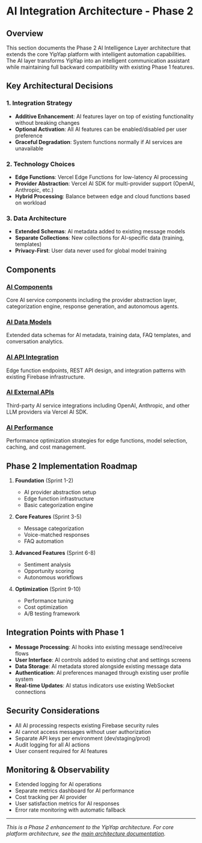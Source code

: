 # AI Integration Architecture - Phase 2

## Overview

This section documents the Phase 2 AI Intelligence Layer architecture that extends the core YipYap platform with intelligent automation capabilities. The AI layer transforms YipYap into an intelligent communication assistant while maintaining full backward compatibility with existing Phase 1 features.

## Key Architectural Decisions

### 1. Integration Strategy

- **Additive Enhancement**: AI features layer on top of existing functionality without breaking changes
- **Optional Activation**: All AI features can be enabled/disabled per user preference
- **Graceful Degradation**: System functions normally if AI services are unavailable

### 2. Technology Choices

- **Edge Functions**: Vercel Edge Functions for low-latency AI processing
- **Provider Abstraction**: Vercel AI SDK for multi-provider support (OpenAI, Anthropic, etc.)
- **Hybrid Processing**: Balance between edge and cloud functions based on workload

### 3. Data Architecture

- **Extended Schemas**: AI metadata added to existing message models
- **Separate Collections**: New collections for AI-specific data (training, templates)
- **Privacy-First**: User data never used for global model training

## Components

### [AI Components](./ai-components.md)

Core AI service components including the provider abstraction layer, categorization engine, response generation, and autonomous agents.

### [AI Data Models](./ai-data-models.md)

Extended data schemas for AI metadata, training data, FAQ templates, and conversation analytics.

### [AI API Integration](./ai-api-integration.md)

Edge function endpoints, REST API design, and integration patterns with existing Firebase infrastructure.

### [AI External APIs](./ai-external-apis.md)

Third-party AI service integrations including OpenAI, Anthropic, and other LLM providers via Vercel AI SDK.

### [AI Performance](./ai-performance.md)

Performance optimization strategies for edge functions, model selection, caching, and cost management.

## Phase 2 Implementation Roadmap

1. **Foundation** (Sprint 1-2)
   - AI provider abstraction setup
   - Edge function infrastructure
   - Basic categorization engine

2. **Core Features** (Sprint 3-5)
   - Message categorization
   - Voice-matched responses
   - FAQ automation

3. **Advanced Features** (Sprint 6-8)
   - Sentiment analysis
   - Opportunity scoring
   - Autonomous workflows

4. **Optimization** (Sprint 9-10)
   - Performance tuning
   - Cost optimization
   - A/B testing framework

## Integration Points with Phase 1

- **Message Processing**: AI hooks into existing message send/receive flows
- **User Interface**: AI controls added to existing chat and settings screens
- **Data Storage**: AI metadata stored alongside existing message data
- **Authentication**: AI preferences managed through existing user profile system
- **Real-time Updates**: AI status indicators use existing WebSocket connections

## Security Considerations

- All AI processing respects existing Firebase security rules
- AI cannot access messages without user authorization
- Separate API keys per environment (dev/staging/prod)
- Audit logging for all AI actions
- User consent required for AI features

## Monitoring & Observability

- Extended logging for AI operations
- Separate metrics dashboard for AI performance
- Cost tracking per AI provider
- User satisfaction metrics for AI responses
- Error rate monitoring with automatic fallback

---

_This is a Phase 2 enhancement to the YipYap architecture. For core platform architecture, see the [main architecture documentation](../index.md)._
